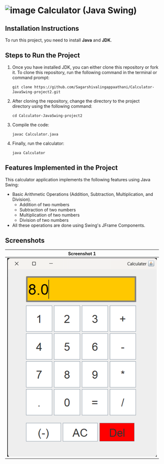 ﻿# ![image](https://github.com/Sagarshivalingappaathani/Calculator-JavaSwing-project2/assets/121311033/9cb0ce12-c647-424f-ae94-5173f057f027)  Calculator (Java Swing)

## Installation Instructions

To run this project, you need to install **Java** and **JDK**.

## Steps to Run the Project

1. Once you have installed JDK, you can either clone this repository or fork it. To clone this repository, run the following command in the terminal or command prompt:

    ```
    git clone https://github.com/Sagarshivalingappaathani/Calculator-JavaSwing-project2.git
    ```

2. After cloning the repository, change the directory to the project directory using the following command:

    ```
    cd Calculator-JavaSwing-project2
    ```

3. Compile the code:

    ```
    javac Calculator.java
    ```

4. Finally, run the calculator:

    ```
    java Calculator
    ```

## Features Implemented in the Project

This calculator application implements the following features using Java Swing:

- Basic Arithmetic Operations (Addition, Subtraction, Multiplication, and Division).
  - Addition of two numbers
  - Subtraction of two numbers
  - Multiplication of two numbers
  - Division of two numbers
- All these operations are done using Swing's JFrame Components.

## Screenshots

| Screenshot 1                                     |
| ------------------------------------------------ | 
| ![Screenshot 1](./images/Screenshot%202023-09-09%20020411.png) | 
